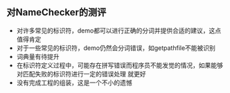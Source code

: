 ## 对NameChecker的测评

+ 对许多常见的标识符，demo都可以进行正确的分词并提供合适的建议，这点值得肯定
+ 对于一些常见的标识符，demo仍然会分词错误，如getpathfile不能被识别
+ 词典量有待提升
+ 在标识符定义过程中，可能存在拼写错误而程序员不能发觉的情况，如果能够对匹配失败的标识符进行一定的错误处理 就更好
+ 没有完成工程的组装，这是一个不小的遗憾

